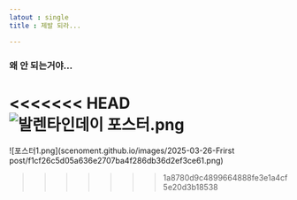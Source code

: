 ```yaml
---
latout : single
title : 제발 되라...

---
```


### 왜 안 되는거야...

<<<<<<< HEAD
![발렌타인데이 포스터.png](/Users/choijaesun/Documents/senoment%20github/scenoment.github.io/images/2025-03-26-Frirst%20post/ed8b593057b66b053d96db32596b3e70f23c0f57.png)
=======
![포스터1.png](scenoment.github.io/images/2025-03-26-Frirst post/f1cf26c5d05a636e2707ba4f286db36d2ef3ce61.png)
>>>>>>> 1a8780d9c4899664888fe3e1a4cf5e20d3b18538
